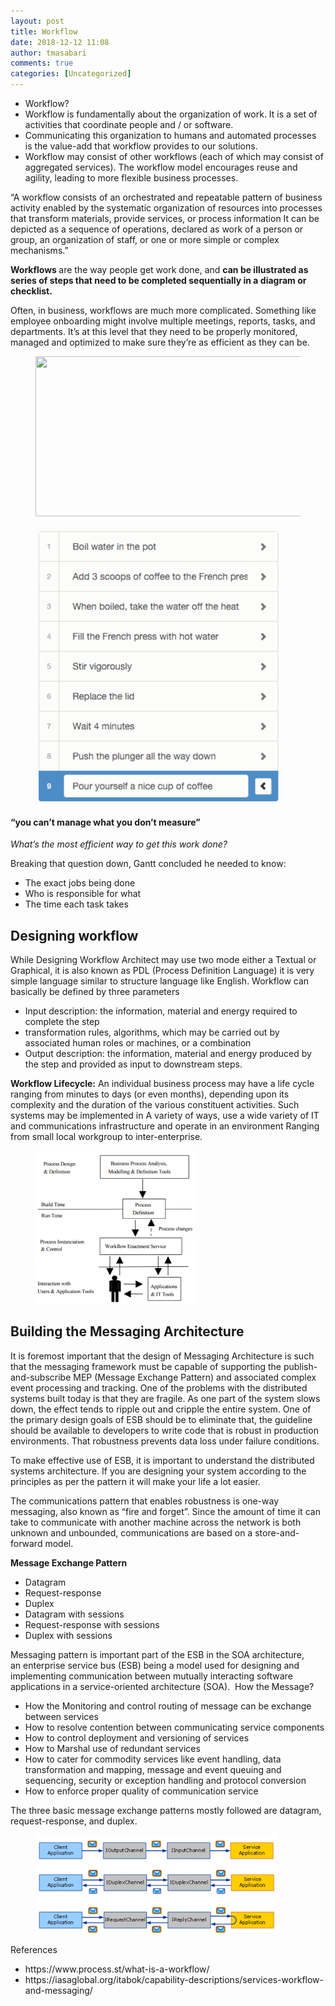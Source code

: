 ```yaml
---
layout: post
title: Workflow
date: 2018-12-12 11:08
author: tmasabari
comments: true
categories: [Uncategorized]
---
```

<!-- wp:list -->
<ul><li>Workflow? </li><li>Workflow is fundamentally about the organization of work. It is a set of activities that coordinate people and / or software. </li><li>Communicating this organization to humans and automated processes is the value-add that workflow provides to our solutions.</li><li>Workflow may consist of other workflows (each of which may consist of aggregated services). The workflow model encourages reuse and agility, leading to more flexible business processes.</li></ul>
<!-- /wp:list -->

<!-- wp:paragraph -->
<p>“A workflow consists of an orchestrated and repeatable pattern of business activity enabled by the systematic organization of resources into processes that transform materials, provide services, or process information It can be depicted as a sequence of operations, declared as work of a person or group, an organization of staff, or one or more simple or complex mechanisms.”</p>
<!-- /wp:paragraph -->

<!-- wp:paragraph -->
<p><strong>Workflows </strong>are the way people get work done, and <strong>can be illustrated as series of steps that need to be completed sequentially in a diagram or checklist.</strong></p>
<!-- /wp:paragraph -->

<!-- wp:paragraph -->
<p>

Often, in business, workflows are much more complicated. Something like employee onboarding might involve multiple meetings, reports, tasks, and departments. It’s at this level that they need to be properly monitored, managed and optimized to make sure they’re as efficient as they can be.

</p>
<!-- /wp:paragraph -->

<!-- wp:image {"width":512,"height":256} -->
<figure class="wp-block-image is-resized"><img src="https://www.process.st/wp-content/uploads/2016/12/Workflow-diagram-example.png" alt="" width="512" height="256"/></figure>
<!-- /wp:image -->

<!-- wp:image {"id":1883} -->
<figure class="wp-block-image"><img src="/wp-content/uploads/2018/12/image.png" alt="" class="wp-image-1883"/></figure>
<!-- /wp:image -->

<!-- wp:paragraph -->
<p></p>
<!-- /wp:paragraph -->

<!-- wp:heading {"level":4} -->
<h4>“you can’t manage what you don’t measure”</h4>
<!-- /wp:heading -->

<!-- wp:paragraph -->
<p><em>What’s the most efficient way to get this work done?</em></p>
<!-- /wp:paragraph -->

<!-- wp:paragraph -->
<p>Breaking that question down, Gantt concluded he needed to know:</p>
<!-- /wp:paragraph -->

<!-- wp:list -->
<ul><li>The exact jobs being done</li><li>Who is responsible for what</li><li>The time each task takes</li></ul>
<!-- /wp:list -->

<!-- wp:heading -->
<h2>Designing workflow</h2>
<!-- /wp:heading -->

<!-- wp:paragraph -->
<p>While Designing Workflow Architect may use two mode either a Textual or Graphical, it is also known as PDL (Process Definition Language) it is very simple language similar to structure language like English. Workflow can basically be defined by three parameters</p>
<!-- /wp:paragraph -->

<!-- wp:list -->
<ul><li>Input description: the information, material and energy required to complete the step</li><li>transformation rules, algorithms, which may be carried out by associated human roles or machines, or a combination</li><li>Output description: the information, material and energy produced by the step and provided as input to downstream steps.</li></ul>
<!-- /wp:list -->

<!-- wp:paragraph -->
<p><strong>Workflow Lifecycle:</strong>&nbsp;An individual business process may have a life cycle ranging from minutes to days (or even months), depending upon its complexity and the duration of the various constituent activities. Such systems may be implemented in A variety of ways, use a wide variety of IT and communications infrastructure and operate in an environment Ranging from small local workgroup to inter-enterprise.

</p>
<!-- /wp:paragraph -->

<!-- wp:image {"id":1884,"width":253,"height":245} -->
<figure class="wp-block-image is-resized"><img src="/wp-content/uploads/2018/12/image-1.png" alt="" class="wp-image-1884" width="253" height="245"/></figure>
<!-- /wp:image -->

<!-- wp:heading -->
<h2><strong>Building the Messaging Architecture</strong></h2>
<!-- /wp:heading -->

<!-- wp:paragraph -->
<p>It is foremost important that the design of Messaging Architecture is such that the messaging framework must be capable of supporting the publish-and-subscribe MEP (Message Exchange Pattern) and associated complex event processing and tracking. One of the problems with the distributed systems built today is that they are fragile. As one part of the system slows down, the effect tends to ripple out and cripple the entire system. One of the primary design goals of ESB should be to eliminate that, the guideline should be available to developers to write code that is robust in production environments. That robustness prevents data loss under failure conditions.</p>
<!-- /wp:paragraph -->

<!-- wp:paragraph -->
<p>To make effective use of ESB, it is important to understand the distributed systems architecture. If you are designing your system according to the principles as per the pattern it will make your life a lot easier.</p>
<!-- /wp:paragraph -->

<!-- wp:paragraph -->
<p>The communications pattern that enables robustness is one-way messaging, also known as “fire and forget”. Since the amount of time it can take to communicate with another machine across the network is both unknown and unbounded, communications are based on a store-and-forward model.</p>
<!-- /wp:paragraph -->

<!-- wp:paragraph -->
<p><strong>Message Exchange Pattern</strong></p>
<!-- /wp:paragraph -->

<!-- wp:list -->
<ul><li>Datagram</li><li>Request-response</li><li>Duplex</li><li>Datagram with sessions</li><li>Request-response with sessions</li><li>Duplex with sessions</li></ul>
<!-- /wp:list -->

<!-- wp:paragraph -->
<p>Messaging pattern is important part of the ESB in the SOA architecture, an&nbsp;enterprise service bus&nbsp;(ESB) being a&nbsp;model used for designing and implementing communication between mutually interacting software applications in a&nbsp;service-oriented architecture&nbsp;(SOA).&nbsp; How the Message?</p>
<!-- /wp:paragraph -->

<!-- wp:list -->
<ul><li>How the Monitoring and control routing of message can be exchange between services</li><li>How to resolve contention between communicating service components</li><li>How to control deployment and versioning of services</li><li>How to Marshal use of redundant services</li><li>How to cater for commodity services like event handling, data transformation and mapping, message and event queuing and sequencing, security or&nbsp;exception handling and protocol conversion</li><li>How to enforce proper quality of communication service</li></ul>
<!-- /wp:list -->

<!-- wp:paragraph -->
<p>The three basic message exchange patterns mostly followed are datagram, request-response, and duplex.</p>
<!-- /wp:paragraph -->

<!-- wp:image {"id":1885,"width":384,"height":158} -->
<figure class="wp-block-image is-resized"><img src="/wp-content/uploads/2018/12/image-2.png" alt="" class="wp-image-1885" width="384" height="158"/></figure>
<!-- /wp:image -->

<!-- wp:paragraph -->
<p>References</p>
<!-- /wp:paragraph -->

<!-- wp:list -->
<ul><li>https://www.process.st/what-is-a-workflow/</li><li>https://iasaglobal.org/itabok/capability-descriptions/services-workflow-and-messaging/</li></ul>
<!-- /wp:list -->
